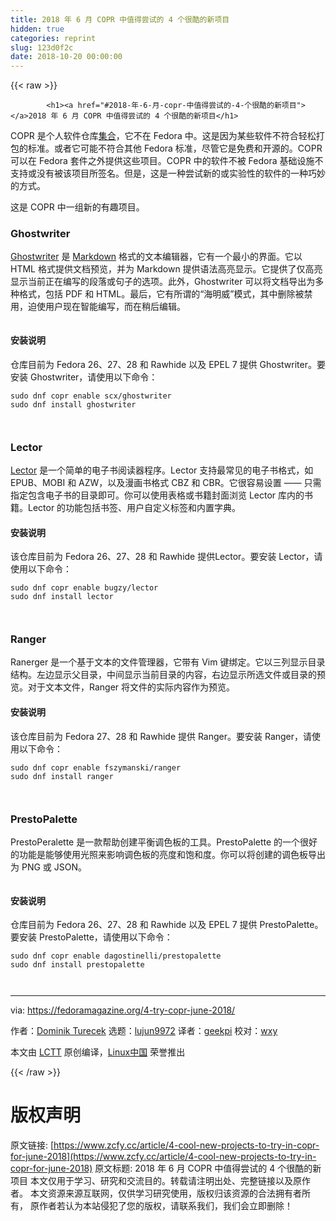 ```yaml
---
title: 2018 年 6 月 COPR 中值得尝试的 4 个很酷的新项目
hidden: true
categories: reprint
slug: 123d0f2c
date: 2018-10-20 00:00:00
---
```


{{< raw >}}

            <h1><a href="#2018-年-6-月-copr-中值得尝试的-4-个很酷的新项目"></a>2018 年 6 月 COPR 中值得尝试的 4 个很酷的新项目</h1>
<p>COPR 是个人软件仓库<a href="https://copr.fedorainfracloud.org/">集合</a>，它不在 Fedora 中。这是因为某些软件不符合轻松打包的标准。或者它可能不符合其他 Fedora 标准，尽管它是免费和开源的。COPR 可以在 Fedora 套件之外提供这些项目。COPR 中的软件不被 Fedora 基础设施不支持或没有被该项目所签名。但是，这是一种尝试新的或实验性的软件的一种巧妙的方式。</p>
<p>这是 COPR 中一组新的有趣项目。</p>
<h3><a href="#ghostwriter"></a>Ghostwriter</h3>
<p><a href="http://wereturtle.github.io/ghostwriter/">Ghostwriter</a> 是 <a href="https://daringfireball.net/">Markdown</a> 格式的文本编辑器，它有一个最小的界面。它以 HTML 格式提供文档预览，并为 Markdown 提供语法高亮显示。它提供了仅高亮显示当前正在编写的段落或句子的选项。此外，Ghostwriter 可以将文档导出为多种格式，包括 PDF 和 HTML。最后，它有所谓的“海明威”模式，其中删除被禁用，迫使用户现在智能编写，而在稍后编辑。</p>
<p><a href="https://camo.githubusercontent.com/26500a6301ba6a67dfc87f2daa9906cbae137c3b/68747470733a2f2f6665646f72616d6167617a696e652e6f72672f77702d636f6e74656e742f75706c6f6164732f323031382f30352f67686f73747772697465722e706e67"><img src="https://p0.ssl.qhimg.com/t01695d6bdaaaacb11f.png" alt=""></a></p>
<h4><a href="#安装说明"></a>安装说明</h4>
<p>仓库目前为 Fedora 26、27、28 和 Rawhide 以及 EPEL 7 提供 Ghostwriter。要安装 Ghostwriter，请使用以下命令：</p>
<pre><code class="hljs mipsasm">sudo dnf copr enable <span class="hljs-keyword">scx/ghostwriter
</span>sudo dnf <span class="hljs-keyword">install </span>ghostwriter

</code></pre><h3><a href="#lector"></a>Lector</h3>
<p><a href="https://github.com/BasioMeusPuga/Lector">Lector</a> 是一个简单的电子书阅读器程序。Lector 支持最常见的电子书格式，如 EPUB、MOBI 和 AZW，以及漫画书格式 CBZ 和 CBR。它很容易设置 —— 只需指定包含电子书的目录即可。你可以使用表格或书籍封面浏览 Lector 库内的书籍。Lector 的功能包括书签、用户自定义标签和内置字典。<a href="https://camo.githubusercontent.com/6908e84648e4734d0c4938d00a038983708c3bb9/68747470733a2f2f6665646f72616d6167617a696e652e6f72672f77702d636f6e74656e742f75706c6f6164732f323031382f30352f6c6563746f722e706e67"><img src="https://p0.ssl.qhimg.com/t013b1aa1568861340a.png" alt=""></a></p>
<h4><a href="#安装说明-1"></a>安装说明</h4>
<p>该仓库目前为 Fedora 26、27、28 和 Rawhide 提供Lector。要安装 Lector，请使用以下命令：</p>
<pre><code class="hljs mipsasm">sudo dnf copr enable <span class="hljs-keyword">bugzy/lector
</span>sudo dnf <span class="hljs-keyword">install </span>lector

</code></pre><h3><a href="#ranger"></a>Ranger</h3>
<p>Ranerger 是一个基于文本的文件管理器，它带有 Vim 键绑定。它以三列显示目录结构。左边显示父目录，中间显示当前目录的内容，右边显示所选文件或目录的预览。对于文本文件，Ranger 将文件的实际内容作为预览。<a href="https://camo.githubusercontent.com/773eb2ecac30c7bfe79c8edee1bdd5f1164a6a21/68747470733a2f2f6665646f72616d6167617a696e652e6f72672f77702d636f6e74656e742f75706c6f6164732f323031382f30352f72616e6765722e706e67"><img src="https://p0.ssl.qhimg.com/t01b46921dd5f7c0f66.png" alt=""></a></p>
<h4><a href="#安装说明-2"></a>安装说明</h4>
<p>该仓库目前为 Fedora 27、28 和 Rawhide 提供 Ranger。要安装 Ranger，请使用以下命令：</p>
<pre><code class="hljs routeros">sudo dnf copr <span class="hljs-builtin-name">enable</span> fszymanski/ranger
sudo dnf install ranger

</code></pre><h3><a href="#prestopalette"></a>PrestoPalette</h3>
<p>PrestoPeralette 是一款帮助创建平衡调色板的工具。PrestoPalette 的一个很好的功能是能够使用光照来影响调色板的亮度和饱和度。你可以将创建的调色板导出为 PNG 或 JSON。</p>
<p><a href="https://camo.githubusercontent.com/e03f52300991127f145ade6acf6c55fe5e27aa45/68747470733a2f2f6665646f72616d6167617a696e652e6f72672f77702d636f6e74656e742f75706c6f6164732f323031382f30352f70726573746f70616c657474652e706e67"><img src="https://p0.ssl.qhimg.com/t0135748f99e21319d9.png" alt=""></a></p>
<h4><a href="#安装说明-3"></a>安装说明</h4>
<p>仓库目前为 Fedora 26、27、28 和 Rawhide 以及 EPEL 7 提供 PrestoPalette。要安装 PrestoPalette，请使用以下命令：</p>
<pre><code class="hljs routeros">sudo dnf copr <span class="hljs-builtin-name">enable</span> dagostinelli/prestopalette
sudo dnf install prestopalette

</code></pre><hr>
<p>via: <a href="https://fedoramagazine.org/4-try-copr-june-2018/">https://fedoramagazine.org/4-try-copr-june-2018/</a></p>
<p>作者：<a href="https://fedoramagazine.org">Dominik Turecek</a> 选题：<a href="https://github.com/lujun9972">lujun9972</a> 译者：<a href="https://github.com/geekpi">geekpi</a> 校对：<a href="https://github.com/wxy">wxy</a></p>
<p>本文由 <a href="https://github.com/LCTT/TranslateProject">LCTT</a> 原创编译，<a href="https://linux.cn/">Linux中国</a> 荣誉推出</p>

          
{{< /raw >}}

# 版权声明
原文链接: [https://www.zcfy.cc/article/4-cool-new-projects-to-try-in-copr-for-june-2018](https://www.zcfy.cc/article/4-cool-new-projects-to-try-in-copr-for-june-2018)
原文标题: 2018 年 6 月 COPR 中值得尝试的 4 个很酷的新项目
本文仅用于学习、研究和交流目的。转载请注明出处、完整链接以及原作者。
本文资源来源互联网，仅供学习研究使用，版权归该资源的合法拥有者所有，
原作者若认为本站侵犯了您的版权，请联系我们，我们会立即删除！
